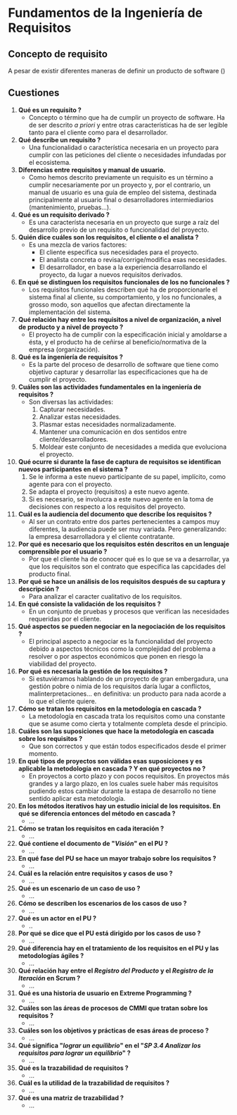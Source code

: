 # Fundamentos de la Ingeniería de Requisitos

## Concepto de requisito

A pesar de existir diferentes maneras de definir un producto de software ()

## Cuestiones

1. __Qué es un requisito ?__
	- Concepto o término que ha de cumplir un proyecto de software. Ha de ser descrito *a priori* y entre otras características ha de ser legible tanto para el cliente como para el desarrollador.
1. __Qué describe un requisito ?__
	- Una funcionalidad o característica necesaria en un proyecto para cumplir con las peticiones del cliente o necesidades infundadas por el ecosistema.
1. __Diferencias entre requisitos y manual de usuario.__
	- Como hemos descrito previamente un requisito es un término a cumplir necesariamente por un proyecto y, por el contrario, un manual de usuario es una guía de empleo del sistema, destinada principalmente al usuario final o desarrolladores intermiediarios (mantenimiento, pruebas...).
1. __Qué es un requisito derivado ?__
	- Es una característa necesaria en un proyecto que surge a raíz del desarrollo previo de un requisito o funcionalidad del proyecto.
1. __Quién dice cuáles son los requisitos, el cliente o el analista ?__
	- Es una mezcla de varios factores:
		- El cliente especifica sus necesidades para el proyecto.
		- El analista concreta o revisa/corrige/modifica esas necesidades.
		- El desarrollador, en base a la experiencia desarrollando el proyecto, da lugar a nuevos requisitos derivados.
1. __En qué se distinguen los requisitos funcionales de los no funcionales ?__
	- Los requisitos funcionales describen qué ha de proporcionarle el sistema final al cliente, su comportamiento, y los no funcionales, a grosso modo, son aquellos que afectan directamente la implementación del sistema.
1. __Qué relación hay entre los requisitos a nivel de organización, a nivel de producto y a nivel de proyecto ?__
	- El proyecto ha de cumplir con la especificación inicial y amoldarse a ésta, y el producto ha de ceñirse al beneficio/normativa de la empresa (organización).
1. __Qué es la ingeniería de requisitos ?__
	- Es la parte del proceso de desarrollo de software que tiene como objetivo capturar y desarrollar las especificaciones que ha de cumplir el proyecto.
1. __Cuáles son las actividades fundamentales en la ingeniería de requisitos ?__
	- Son diversas las actividades:
		1. Capturar necesidades.
		1. Analizar estas necesidades.
		1. Plasmar estas necesidades normalizadamente.
		1. Mantener una comunicación en dos sentidos entre cliente/desarrolladores.
		1. Moldear este conjunto de necesidades a medida que evoluciona el proyecto.
1. __Qué ocurre si durante la fase de captura de requisitos se identifican nuevos participantes en el sistema ?__
	1. Se le informa a este nuevo participante de su papel, implícito, como agente para con el proyecto.
	1. Se adapta el proyecto (requisitos) a este nuevo agente.
	1. Si es necesario, se involucra a este nuevo agente en la toma de decisiones con respecto a los requisitos del proyecto.
1. __Cuál es la audiencia del documento que describe los requisitos ?__
	- Al ser un contrato entre dos partes pertenecientes a campos muy diferentes, la audiencia puede ser muy variada. Pero generalizando: la empresa desarrolladora y el cliente contratante.
1. __Por qué es necesario que los requisitos estén descritos en un lenguaje comprensible por el usuario ?__
	- Por que el cliente ha de conocer qué es lo que se va a desarrollar, ya que los requisitos son el contrato que especifica las capcidades del producto final.
1. __Por qué se hace un análisis de los requisitos después de su captura y descripción ?__
	- Para analizar el caracter cualitativo de los requisitos.
1. __En qué consiste la validación de los requisitos ?__
	- En un conjunto de pruebas y procesos que verifican las necesidades requeridas por el cliente.
1. __Qué aspectos se pueden negociar en la negociación de los requisitos ?__
	- El principal aspecto a negociar es la funcionalidad del proyecto debido a aspectos técnicos como la complejidad del problema a resolver o por aspectos económicos que ponen en riesgo la viabilidad del proyecto.
1. __Por qué es necesaria la gestión de los requisitos ?__
	- Si estuviéramos hablando de un proyecto de gran embergadura, una gestión pobre o nimia de los requisitos daría lugar a conflictos, malinterpretaciones... en definitiva: un producto para nada acorde a lo que el cliente quiere.
1. __Cómo se tratan los requisitos en la metodología en cascada ?__
	- La metodología en cascada trata los requisitos como una constante que se asume como cierta y totalmente completa desde el principio.
1. __Cuáles son las suposiciones que hace la metodología en cascada sobre los requisitos ?__
	- Que son correctos y que están todos especificados desde el primer momento.
1. __En qué tipos de proyectos son válidas esas suposiciones y es aplicable la metodología en cascada ? Y en qué proyectos no ?__
	- En proyectos a corto plazo y con pocos requisitos. En proyectos más grandes y a largo plazo, en los cuales suele haber más requisitos pudiendo estos cambiar durante la estapa de desarrollo no tiene sentido aplicar esta metodología.
1. __En los métodos iterativos hay un estudio inicial de los requisitos. En qué se diferencia entonces del método en cascada ?__
	- ...
1. __Cómo se tratan los requisitos en cada iteración ?__
	- ...
1. __Qué contiene el documento de "*Visión*" en el PU ?__
	- ...
1. __En qué fase del PU se hace un mayor trabajo sobre los requisitos ?__
	- ...
1. __Cuál es la relación entre requisitos y casos de uso ?__
	- ...
1. __Qué es un escenario de un caso de uso ?__
	- ...
1. __Cómo se describen los escenarios de los casos de uso ?__
	- ...
1. __Qué es un actor en el PU ?__
	- ..
1. __Por qué se dice que el PU está dirigido por los casos de uso ?__
	- ...
1. __Qué diferencia hay en el tratamiento de los requisitos en el PU y las metodologías ágiles ?__
	- ...
1. __Qué relación hay entre el *Registro del Producto* y el *Registro de la Iteración* en Scrum ?__
	- ...
1. __Qué es una historia de usuario en Extreme Programming ?__
	- ...
1. __Cuáles son las áreas de procesos de CMMI que tratan sobre los requisitos ?__
	- ...
1. __Cuáles son los objetivos y prácticas de esas áreas de proceso ?__
	- ...
1. __Qué significa "*lograr un equilibrio*" en el "*SP 3.4 Analizar los requisitos para lograr un equilibrio*" ?__
	- ...
1. __Qué es la trazabilidad de requisitos ?__
	- ...
1. __Cuál es la utilidad de la trazabilidad de requisitos ?__
	- ...
1. __Qué es una matriz de trazabilidad ?__
	- ...
